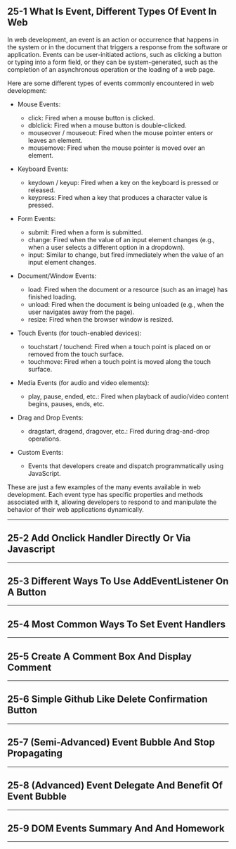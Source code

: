## 25-1 What Is Event, Different Types Of Event In Web

In web development, an event is an action or occurrence that happens in the system or in the document that triggers a response from the software or application. Events can be user-initiated actions, such as clicking a button or typing into a form field, or they can be system-generated, such as the completion of an asynchronous operation or the loading of a web page.

Here are some different types of events commonly encountered in web development:

- Mouse Events:

    - click: Fired when a mouse button is clicked.
    - dblclick: Fired when a mouse button is double-clicked.
    - mouseover / mouseout: Fired when the mouse pointer enters or leaves an element.
    - mousemove: Fired when the mouse pointer is moved over an element.

- Keyboard Events:

    - keydown / keyup: Fired when a key on the keyboard is pressed or released.
    - keypress: Fired when a key that produces a character value is pressed.

- Form Events:

    - submit: Fired when a form is submitted.
    - change: Fired when the value of an input element changes (e.g., when a user selects a different option in a dropdown).
    - input: Similar to change, but fired immediately when the value of an input element changes.

- Document/Window Events:

    - load: Fired when the document or a resource (such as an image) has finished loading.
    - unload: Fired when the document is being unloaded (e.g., when the user navigates away from the page).
    - resize: Fired when the browser window is resized.

- Touch Events (for touch-enabled devices):

    - touchstart / touchend: Fired when a touch point is placed on or removed from the touch surface.
    - touchmove: Fired when a touch point is moved along the touch surface.

- Media Events (for audio and video elements):

    - play, pause, ended, etc.: Fired when playback of audio/video content begins, pauses, ends, etc.

- Drag and Drop Events:

    - dragstart, dragend, dragover, etc.: Fired during drag-and-drop operations.

- Custom Events:

    - Events that developers create and dispatch programmatically using JavaScript.

These are just a few examples of the many events available in web development. Each event type has specific properties and methods associated with it, allowing developers to respond to and manipulate the behavior of their web applications dynamically.

---

## 25-2 Add Onclick Handler Directly Or Via Javascript

---

## 25-3 Different Ways To Use AddEventListener On A Button

---

## 25-4 Most Common Ways To Set Event Handlers

---

## 25-5 Create A Comment Box And Display Comment

---

## 25-6 Simple Github Like Delete Confirmation Button

---

## 25-7 (Semi-Advanced) Event Bubble And Stop Propagating

---

## 25-8 (Advanced) Event Delegate And Benefit Of Event Bubble

---

## 25-9 DOM Events Summary And And Homework

---




